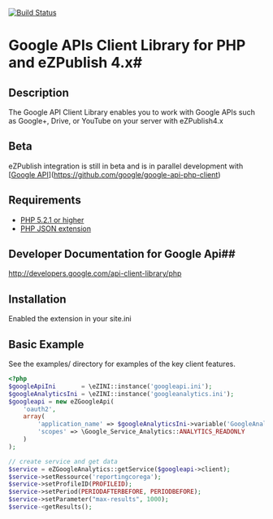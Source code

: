[![Build Status](https://travis-ci.org/google/google-api-php-client.svg)](https://travis-ci.org/google/google-api-php-client)

# Google APIs Client Library for PHP and eZPublish 4.x#

## Description ##
The Google API Client Library enables you to work with Google APIs such as Google+, Drive, or YouTube on your server with eZPublish4.x

## Beta ##
eZPublish integration is still in beta and is in parallel development with [[Google API](https://github.com/google/google-api-php-client)](https://github.com/google/google-api-php-client)

## Requirements ##
* [PHP 5.2.1 or higher](http://www.php.net/)
* [PHP JSON extension](http://php.net/manual/en/book.json.php)

## Developer Documentation for Google Api##
http://developers.google.com/api-client-library/php

## Installation ##
Enabled the extension in your site.ini

## Basic Example ##
See the examples/ directory for examples of the key client features.
```PHP
<?php
$googleApiIni       = \eZINI::instance('googleapi.ini');
$googleAnalyticsIni = \eZINI::instance('googleanalytics.ini');
$googleapi = new eZGoogleApi(
    'oauth2',
    array(
        'application_name' => $googleAnalyticsIni->variable('GoogleAnalyticsSettings', 'ApplicationName'),
        'scopes' => \Google_Service_Analytics::ANALYTICS_READONLY
    )
);

// create service and get data
$service = eZGoogleAnalytics::getService($googleapi->client);
$service->setRessource('reportingcorega');
$service->setProfileID(PROFILEID);
$service->setPeriod(PERIODAFTERBEFORE, PERIODBEFORE);
$service->setParameter("max-results", 1000);
$service-<getResults();
```
